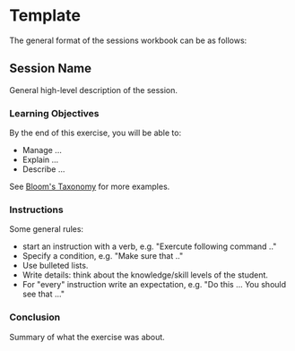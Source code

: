 # Template

The general format of the sessions workbook can be as follows:

## Session Name
General high-level description of the session.

### Learning Objectives
By the end of this exercise, you will be able to:

- Manage ...
- Explain ...
- Describe ...

See [Bloom's Taxonomy](http://www.celt.iastate.edu/teaching/preparing-to-teach/tips-on-writing-course-goalslearning-outcomes-and-measureable-learning-objectives/) for more examples.

### Instructions
Some general rules:
- start an instruction with a verb, e.g. "Exercute following command .."
- Specify a condition, e.g. "Make sure that .."
- Use bulleted lists.
- Write details: think about the knowledge/skill levels of the student.
- For "every" instruction write an expectation, e.g. "Do this ... You should see that ..."

### Conclusion
Summary of what the exercise was about.
